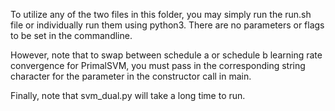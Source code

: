 To utilize any of the two files in this folder, you may simply run the run.sh file or individually run them using python3. 
There are no parameters or flags to be set in the commandline.

However, note that to swap between schedule a or schedule b
learning rate convergence for PrimalSVM, you must pass in the corresponding
string character for the parameter in the constructor call in main.

Finally, note that svm_dual.py will take a long time to run.